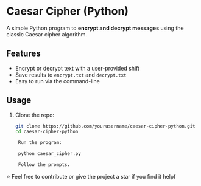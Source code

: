 # Caesar Cipher (Python)

A simple Python program to **encrypt and decrypt messages** using the classic Caesar cipher algorithm.

## Features
- Encrypt or decrypt text with a user-provided shift
- Save results to `encrypt.txt` and `decrypt.txt`
- Easy to run via the command-line

## Usage
1. Clone the repo:
   ```bash
   git clone https://github.com/yourusername/caesar-cipher-python.git
   cd caesar-cipher-python

    Run the program:

    python caesar_cipher.py

    Follow the prompts.
   
⭐ Feel free to contribute or give the project a star if you find it helpf
